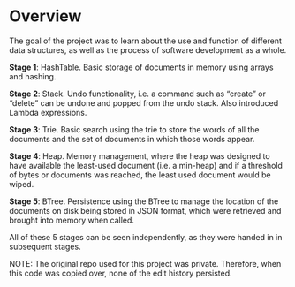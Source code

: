 # Overview
The goal of the project was to learn about the use and function of different data structures, as well as the process of software development as a whole. 

**Stage 1**: HashTable. Basic storage of documents in memory using arrays and hashing.

**Stage 2**: Stack. Undo functionality, i.e. a command such as “create” or “delete” can be undone and popped from the undo stack. Also introduced Lambda expressions.

**Stage 3**: Trie. Basic search using the trie to store the words of all the documents and the set of documents in which those words appear.

**Stage 4**: Heap. Memory management, where the heap was designed to have available the least-used document (i.e. a min-heap) and if a threshold of bytes or documents was reached, the least used document would be wiped.

**Stage 5**: BTree. Persistence using the BTree to manage the location of the documents on disk being stored in JSON format, which were retrieved and brought into memory when called.

All of these 5 stages can be seen independently, as they were handed in in subsequent stages.

NOTE: The original repo used for this project was private. Therefore, when this code was copied over, none of the edit history persisted. 
